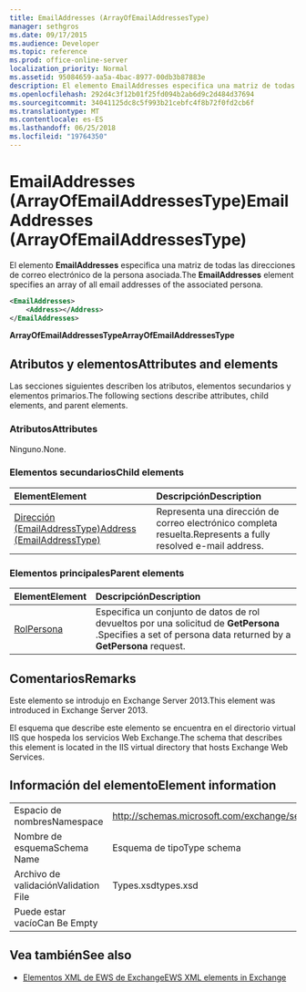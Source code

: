 ```yaml
---
title: EmailAddresses (ArrayOfEmailAddressesType)
manager: sethgros
ms.date: 09/17/2015
ms.audience: Developer
ms.topic: reference
ms.prod: office-online-server
localization_priority: Normal
ms.assetid: 95084659-aa5a-4bac-8977-00db3b87883e
description: El elemento EmailAddresses especifica una matriz de todas las direcciones de correo electrónico de la persona asociada.
ms.openlocfilehash: 292d4c3f12b01f25fd094b2ab6d9c2d484d37694
ms.sourcegitcommit: 34041125dc8c5f993b21cebfc4f8b72f0fd2cb6f
ms.translationtype: MT
ms.contentlocale: es-ES
ms.lasthandoff: 06/25/2018
ms.locfileid: "19764350"
---
```

# <a name="emailaddresses-arrayofemailaddressestype"></a><span data-ttu-id="0bfb6-103">EmailAddresses (ArrayOfEmailAddressesType)</span><span class="sxs-lookup"><span data-stu-id="0bfb6-103">EmailAddresses (ArrayOfEmailAddressesType)</span></span>

<span data-ttu-id="0bfb6-104">El elemento **EmailAddresses** especifica una matriz de todas las direcciones de correo electrónico de la persona asociada.</span><span class="sxs-lookup"><span data-stu-id="0bfb6-104">The **EmailAddresses** element specifies an array of all email addresses of the associated persona.</span></span> 
  
```XML
<EmailAddresses>
    <Address></Address>
</EmailAddresses>
```

 <span data-ttu-id="0bfb6-105">**ArrayOfEmailAddressesType**</span><span class="sxs-lookup"><span data-stu-id="0bfb6-105">**ArrayOfEmailAddressesType**</span></span>
## <a name="attributes-and-elements"></a><span data-ttu-id="0bfb6-106">Atributos y elementos</span><span class="sxs-lookup"><span data-stu-id="0bfb6-106">Attributes and elements</span></span>

<span data-ttu-id="0bfb6-107">Las secciones siguientes describen los atributos, elementos secundarios y elementos primarios.</span><span class="sxs-lookup"><span data-stu-id="0bfb6-107">The following sections describe attributes, child elements, and parent elements.</span></span>
  
### <a name="attributes"></a><span data-ttu-id="0bfb6-108">Atributos</span><span class="sxs-lookup"><span data-stu-id="0bfb6-108">Attributes</span></span>

<span data-ttu-id="0bfb6-109">Ninguno.</span><span class="sxs-lookup"><span data-stu-id="0bfb6-109">None.</span></span>
  
### <a name="child-elements"></a><span data-ttu-id="0bfb6-110">Elementos secundarios</span><span class="sxs-lookup"><span data-stu-id="0bfb6-110">Child elements</span></span>

|<span data-ttu-id="0bfb6-111">**Element**</span><span class="sxs-lookup"><span data-stu-id="0bfb6-111">**Element**</span></span>|<span data-ttu-id="0bfb6-112">**Descripción**</span><span class="sxs-lookup"><span data-stu-id="0bfb6-112">**Description**</span></span>|
|:-----|:-----|
|[<span data-ttu-id="0bfb6-113">Dirección (EmailAddressType)</span><span class="sxs-lookup"><span data-stu-id="0bfb6-113">Address (EmailAddressType)</span></span>](address-emailaddresstype.md) <br/> |<span data-ttu-id="0bfb6-114">Representa una dirección de correo electrónico completa resuelta.</span><span class="sxs-lookup"><span data-stu-id="0bfb6-114">Represents a fully resolved e-mail address.</span></span>  <br/> |
   
### <a name="parent-elements"></a><span data-ttu-id="0bfb6-115">Elementos principales</span><span class="sxs-lookup"><span data-stu-id="0bfb6-115">Parent elements</span></span>

|<span data-ttu-id="0bfb6-116">**Element**</span><span class="sxs-lookup"><span data-stu-id="0bfb6-116">**Element**</span></span>|<span data-ttu-id="0bfb6-117">**Descripción**</span><span class="sxs-lookup"><span data-stu-id="0bfb6-117">**Description**</span></span>|
|:-----|:-----|
|[<span data-ttu-id="0bfb6-118">Rol</span><span class="sxs-lookup"><span data-stu-id="0bfb6-118">Persona</span></span>](persona.md) <br/> |<span data-ttu-id="0bfb6-119">Especifica un conjunto de datos de rol devueltos por una solicitud de **GetPersona** .</span><span class="sxs-lookup"><span data-stu-id="0bfb6-119">Specifies a set of persona data returned by a **GetPersona** request.</span></span>  <br/> |
   
## <a name="remarks"></a><span data-ttu-id="0bfb6-120">Comentarios</span><span class="sxs-lookup"><span data-stu-id="0bfb6-120">Remarks</span></span>

<span data-ttu-id="0bfb6-121">Este elemento se introdujo en Exchange Server 2013.</span><span class="sxs-lookup"><span data-stu-id="0bfb6-121">This element was introduced in Exchange Server 2013.</span></span>
  
<span data-ttu-id="0bfb6-122">El esquema que describe este elemento se encuentra en el directorio virtual IIS que hospeda los servicios Web Exchange.</span><span class="sxs-lookup"><span data-stu-id="0bfb6-122">The schema that describes this element is located in the IIS virtual directory that hosts Exchange Web Services.</span></span>
  
## <a name="element-information"></a><span data-ttu-id="0bfb6-123">Información del elemento</span><span class="sxs-lookup"><span data-stu-id="0bfb6-123">Element information</span></span>

|||
|:-----|:-----|
|<span data-ttu-id="0bfb6-124">Espacio de nombres</span><span class="sxs-lookup"><span data-stu-id="0bfb6-124">Namespace</span></span>  <br/> |http://schemas.microsoft.com/exchange/services/2006/types  <br/> |
|<span data-ttu-id="0bfb6-125">Nombre de esquema</span><span class="sxs-lookup"><span data-stu-id="0bfb6-125">Schema Name</span></span>  <br/> |<span data-ttu-id="0bfb6-126">Esquema de tipo</span><span class="sxs-lookup"><span data-stu-id="0bfb6-126">Type schema</span></span>  <br/> |
|<span data-ttu-id="0bfb6-127">Archivo de validación</span><span class="sxs-lookup"><span data-stu-id="0bfb6-127">Validation File</span></span>  <br/> |<span data-ttu-id="0bfb6-128">Types.xsd</span><span class="sxs-lookup"><span data-stu-id="0bfb6-128">types.xsd</span></span>  <br/> |
|<span data-ttu-id="0bfb6-129">Puede estar vacío</span><span class="sxs-lookup"><span data-stu-id="0bfb6-129">Can Be Empty</span></span>  <br/> ||
   
## <a name="see-also"></a><span data-ttu-id="0bfb6-130">Vea también</span><span class="sxs-lookup"><span data-stu-id="0bfb6-130">See also</span></span>



- [<span data-ttu-id="0bfb6-131">Elementos XML de EWS de Exchange</span><span class="sxs-lookup"><span data-stu-id="0bfb6-131">EWS XML elements in Exchange</span></span>](ews-xml-elements-in-exchange.md)

